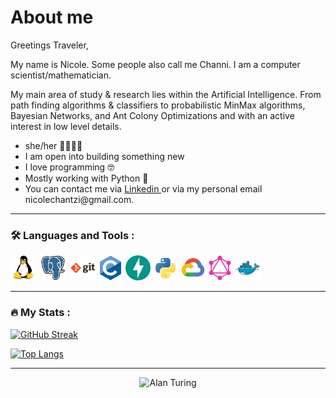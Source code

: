 # About me

Greetings Traveler,

My name is Nicole. Some people also call me Channi. I am a computer scientist/mathematician. 

My main area of study & research lies within the Artificial Intelligence. From path finding algorithms & classifiers to probabilistic MinMax algorithms, Bayesian Networks, and Ant Colony Optimizations and with an active interest in low level details.

<ul>
  <li> she/her 🏳️‍⚧️🏳️‍🌈 </li>
  <li> I am open into building something new </li>
  <li> I love programming 🤓 </li>
  <li> Mostly working with Python 🐍 </li>
  <li> You can contact me via <a href="https://www.linkedin.com/in/nikol-chantzi-438b62201/" title="Linkedin" alt="Linkedin"> Linkedin </a> or via my personal email nicolechantzi@gmail.com. </li>
</ul>

---

### :hammer_and_wrench: Languages and Tools :

<p align="center">
  <div>
    <img src="https://github.com/devicons/devicon/blob/master/icons/linux/linux-original.svg" title="Linux"  alt="Linux" width="40" height="40"/>&nbsp;
    <img src="https://github.com/devicons/devicon/blob/master/icons/postgresql/postgresql-original.svg" title="postgres"  alt="postgres" width="40" height="40"/>&nbsp;
    <img src="https://github.com/devicons/devicon/blob/master/icons/git/git-original-wordmark.svg" title="Git" **alt="Git" width="40" height="40"/>
    <img src="https://github.com/devicons/devicon/blob/master/icons/c/c-original.svg" title="C" alt="C" width ="40" height="40"/>
    <img src="https://github.com/devicons/devicon/blob/master/icons/fastapi/fastapi-original.svg" title="FastAPI" alt="FastAPI" width ="40" height="40"/>
    <img src="https://github.com/devicons/devicon/blob/master/icons/python/python-original.svg" title="Python" alt="Python" width ="40" height="40"/>
    <img src="https://github.com/devicons/devicon/blob/master/icons/googlecloud/googlecloud-original.svg" title="GoogleCloud" alt="GoogleCloud" width ="40" height="40"/>
    <img src="https://github.com/devicons/devicon/blob/master/icons/graphql/graphql-plain.svg" title="GraphQL" alt="GraphQL" width ="40" height="40"/>
    <img src="https://github.com/devicons/devicon/blob/master/icons/docker/docker-original.svg" title="Docker" alt="Docker" width ="40" height="40"/>
  </div>
</p>

---

### :fire: My Stats :

[![GitHub Streak](http://github-readme-streak-stats.herokuapp.com?user=NicoleChant&theme=dark&background=000000)](https://git.io/streak-stats)

[![Top Langs](https://github-readme-stats.vercel.app/api/top-langs/?username=NicoleChant&layout=compact&theme=vision-friendly-dark&hide=jupyter%20notebook,pure%20basic)](https://github.com/anuraghazra/github-readme-stats)

---

<p align="center">
  <img src="https://artinsights.com/wp-content/uploads/2017/11/Alan_Turing.web_.jpg" title="Alan Turing" alt="Alan Turing" width="400" height="500"/>
</p>
